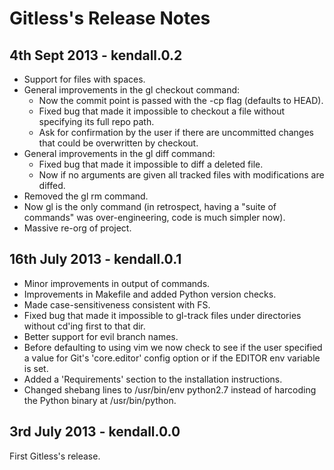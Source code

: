 Gitless's Release Notes
=======================

4th Sept 2013 - kendall.0.2
---------------------------

* Support for files with spaces.
* General improvements in the gl checkout command:
    * Now the commit point is passed with the -cp flag (defaults to HEAD).
    * Fixed bug that made it impossible to checkout a file without specifying
      its full repo path.
    * Ask for confirmation by the user if there are uncommitted changes that
      could be overwritten by checkout.
* General improvements in the gl diff command:
    * Fixed bug that made it impossible to diff a deleted file.
    * Now if no arguments are given all tracked files with modifications are
      diffed.
* Removed the gl rm command.
* Now gl is the only command (in retrospect, having a "suite of commands" was
  over-engineering, code is much simpler now).
* Massive re-org of project.


16th July 2013 - kendall.0.1
----------------------------

* Minor improvements in output of commands.
* Improvements in Makefile and added Python version checks.
* Made case-sensitiveness consistent with FS.
* Fixed bug that made it impossible to gl-track files under directories without
  cd'ing first to that dir.
* Better support for evil branch names.
* Before defaulting to using vim we now check to see if the user specified a
  value for Git's 'core.editor' config option or if the EDITOR env variable is
  set.
* Added a 'Requirements' section to the installation instructions.
* Changed shebang lines to /usr/bin/env python2.7 instead of harcoding the
  Python binary at /usr/bin/python.


3rd July 2013 - kendall.0.0
---------------------------

First Gitless's release.
